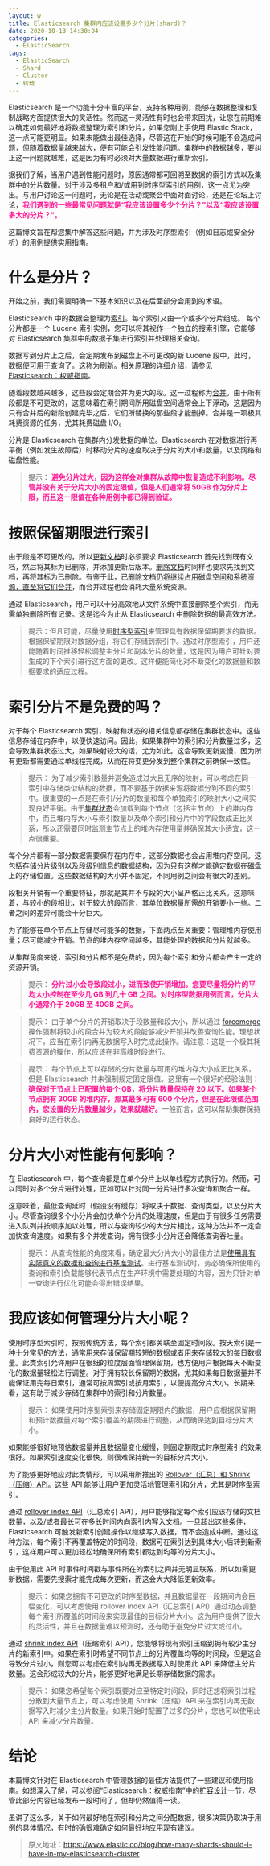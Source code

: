 ```yaml
---
layout: w
title: Elasticsearch 集群内应该设置多少个分片(shard)？
date: 2020-10-13 14:30:04
categories:
  - ElasticSearch
tags:
  - ElasticSearch
  - Shard
  - Cluster
  - 转载
---
```


Elasticsearch 是一个功能十分丰富的平台，支持各种用例，能够在数据整理和复制战略方面提供很大的灵活性。然而这一灵活性有时也会带来困扰，让您在前期难以确定如何最好地将数据整理为索引和分片，如果您刚上手使用 Elastic Stack，这一点可能更明显。如果未能做出最佳选择，尽管这在开始的时候可能不会造成问题，但随着数据量越来越大，便有可能会引发性能问题。集群中的数据越多，要纠正这一问题就越难，这是因为有时必须对大量数据进行重新索引。

据我们了解，当用户遇到性能问题时，原因通常都可回溯至数据的索引方式以及集群中的分片数量。对于涉及多租户和/或用到时序型索引的用例，这一点尤为突出。与用户讨论这一问题时，无论是在活动或聚会中面对面讨论，还是在论坛上讨论，<font color=DeepPink>**我们遇到的一些最常见问题就是“我应该设置多少个分片？”以及“我应该设置多大的分片？”。**</font>

这篇博文旨在帮您集中解答这些问题，并为涉及时序型索引（例如日志或安全分析）的用例提供实用指南。

# 什么是分片？
开始之前，我们需要明确一下基本知识以及在后面部分会用到的术语。

Elasticsearch 中的数据会整理为[索引](https://www.elastic.co/guide/en/elasticsearch/guide/2.x/_add_an_index.html)。每个索引又由一个或多个分片组成。 每个分片都是一个 Lucene 索引实例，您可以将其视作一个独立的搜索引擎，它能够对 Elasticsearch 集群中的数据子集进行索引并处理相关查询。

数据写到分片上之后，会定期发布到磁盘上不可更改的新 Lucene 段中，此时，数据便可用于查询了。这称为刷新。相关原理的详细介绍，请参见 [Elasticsearch：权威指南](https://www.elastic.co/guide/en/elasticsearch/guide/current/inside-a-shard.html)。

随着段数越来越多，这些段会定期合并为更大的段。这一过程称为[合并](https://www.elastic.co/guide/en/elasticsearch/reference/5.5/index-modules-merge.html)。由于所有段都是不可更改的，这意味着在索引期间所用磁盘空间通常会上下浮动，这是因为只有合并后的新段创建完毕之后，它们所替换的那些段才能删掉。合并是一项极其耗费资源的任务，尤其耗费磁盘 I/O。

分片是 Elasticsearch 在集群内分发数据的单位。Elasticsearch 在对数据进行再平衡（例如发生故障后）时移动分片的速度取决于分片的大小和数量，以及网络和磁盘性能。

> 提示： <font color=DeepPink>**避免分片过大，因为这样会对集群从故障中恢复造成不利影响。尽管并没有关于分片大小的固定限值，但是人们通常将 50GB 作为分片上限，而且这一限值在各种用例中都已得到验证。**</font>

# 按照保留期限进行索引
由于段是不可更改的，所以[更新文档](https://www.elastic.co/guide/en/elasticsearch/guide/2.x/update-doc.html)时必须要求 Elasticsearch 首先找到既有文档，然后将其标为已删除，并添加更新后版本。[删除文档](https://www.elastic.co/guide/en/elasticsearch/guide/2.x/delete-doc.html)时同样也要求先找到文档，再将其标为已删除。有鉴于此，[已删除文档仍将继续占用磁盘空间和系统资源，直至将它们合并](https://www.elastic.co/cn/blog/lucenes-handling-of-deleted-documents)，而合并过程也会消耗大量系统资源。

通过 Elasticsearch，用户可以十分高效地从文件系统中直接删除整个索引，而无需单独删除所有记录。这是迄今为止从 Elasticsearch 中删除数据的最高效方法。

> 提示：但凡可能，尽量使用[时序型索引](https://www.elastic.co/guide/en/elasticsearch/guide/2.x/time-based.html)来管理具有数据保留期要求的数据。根据保留期限对数据分组，将它们存储到索引中。通过时序型索引，用户还能随着时间推移轻松调整主分片和副本分片的数量，这是因为用户可针对要生成的下个索引进行这方面的更改。这样便能简化对不断变化的数据量和数据要求的适应过程。

# 索引分片不是免费的吗？
对于每个 Elasticsearch 索引，映射和状态的相关信息都存储在集群状态中。这些信息存储在内存中，以便快速访问。因此，如果集群中的索引和分片数量过多，这会导致集群状态过大，如果映射较大的话，尤为如此。这会导致更新变慢，因为所有更新都需要通过单线程完成，从而在将变更分发到整个集群之前确保一致性。

> 提示： 为了减少索引数量并避免造成过大且无序的映射，可以考虑在同一索引中存储类似结构的数据，而不要基于数据来源将数据分到不同的索引中。很重要的一点是在索引/分片的数量和每个单独索引的映射大小之间实现良好平衡。由于[集群状态](https://www.elastic.co/guide/en/elasticsearch/guide/2.x/finite-scale.html#finite-scale)会加载到每个节点（包括主节点）上的堆内存中，而且堆内存大小与索引数量以及单个索引和分片中的字段数成正比关系，所以还需要同时监测主节点上的堆内存使用量并确保其大小适宜，这一点很重要。

每个分片都有一部分数据需要保存在内存中，这部分数据也会占用堆内存空间。这包括存储分片级别以及段级别信息的数据结构，因为只有这样才能确定数据在磁盘上的存储位置。这些数据结构的大小并不固定，不同用例之间会有很大的差别。

段相关开销有一个重要特征，那就是其并不与段的大小呈严格正比关系。这意味着，与较小的段相比，对于较大的段而言，其单位数据量所需的开销要小一些。二者之间的差异可能会十分巨大。

为了能够在单个节点上存储尽可能多的数据，下面两点至关重要：管理堆内存使用量；尽可能减少开销。节点的堆内存空间越多，其能处理的数据和分片就越多。

从集群角度来说，索引和分片都不是免费的，因为每个索引和分片都会产生一定的资源开销。

> 提示： <font color=DeepPink>**分片过小会导致段过小，进而致使开销增加。您要尽量将分片的平均大小控制在至少几 GB 到几十 GB 之间。对时序型数据用例而言，分片大小通常介于 20GB 至 40GB 之间。**</font>

> 提示： 由于单个分片的开销取决于段数量和段大小，所以通过 [forcemerge](https://www.elastic.co/guide/en/elasticsearch/reference/5.5/indices-forcemerge.html) 操作强制将较小的段合并为较大的段能够减少开销并改善查询性能。理想状况下，应当在索引内再无数据写入时完成此操作。请注意：这是一个极其耗费资源的操作，所以应该在非高峰时段进行。

> 提示： 每个节点上可以存储的分片数量与可用的堆内存大小成正比关系，但是 Elasticsearch 并未强制规定固定限值。这里有一个很好的经验法则：<font color=DeepPink>**确保对于节点上已配置的每个 GB，将分片数量保持在 20 以下。如果某个节点拥有 30GB 的堆内存，那其最多可有 600 个分片，但是在此限值范围内，您设置的分片数量越少，效果就越好。**</font>一般而言，这可以帮助集群保持良好的运行状态。

# 分片大小对性能有何影响？
在 Elasticsearch 中，每个查询都是在单个分片上以单线程方式执行的。然而，可以同时对多个分片进行处理，正如可以针对同一分片进行多次查询和聚合一样。

这意味着，最低查询延时（假设没有缓存）将取决于数据、查询类型，以及分片大小。尽管查询很多个小分片会加快单个分片的处理速度，但是由于有很多任务需要进入队列并按顺序加以处理，所以与查询较少的大分片相比，这种方法并不一定会加快查询速度。如果有多个并发查询，拥有很多小分片还会降低查询吞吐量。

> 提示： 从查询性能的角度来看，确定最大分片大小的最佳方法是[使用具有实际意义的数据和查询进行基准测试](https://www.elastic.co/cn/elasticon/conf/2016/sf/quantitative-cluster-sizing)。进行基准测试时，务必确保所使用的查询和索引负载能够代表节点在生产环境中需要处理的内容，因为只针对单一查询进行优化可能会得出错误结果。

# 我应该如何管理分片大小呢？
使用时序型索引时，按照传统方法，每个索引都关联至固定时间段。按天索引是一种十分常见的方法，通常用来存储保留期较短的数据或者用来存储较大的每日数据量。此类索引允许用户在很细的粒度层面管理保留期，也方便用户根据每天不断变化的数据量轻松进行调整。对于拥有较长保留期的数据，尤其如果每日数据量并不能保证用完每日索引，通常可按周索引或按月索引，以便提高分片大小。长期来看，这有助于减少存储在集群中的索引和分片数量。

> 提示： 如果使用时序型索引来存储固定期限内的数据，用户应根据保留期和预计数据量对每个索引覆盖的期限进行调整，从而确保达到目标分片大小。

如果能够很好地预估数据量并且数据量变化缓慢，则固定期限式时序型索引的效果很好。如果索引速度变化很快，则很难保持统一的目标分片大小。

为了能够更好地应对此类情形，可以采用所推出的 [Rollover（汇总）和 Shrink（压缩）API](https://www.elastic.co/cn/blog/managing-time-based-indices-efficiently)。这些 API 能够让用户更加灵活地管理索引和分片，尤其是时序型索引。

通过 [rollover index API](https://www.elastic.co/guide/en/elasticsearch/reference/5.5/indices-rollover-index.html)（汇总索引 API），用户能够指定每个索引应该存储的文档数量，以及/或者最长可在多长时间内向索引内写入文档。一旦超出这些条件，Elasticsearch 可触发新索引创建操作以继续写入数据，而不会造成中断。通过这种方法，每个索引不再覆盖特定的时间段，数据可在索引达到具体大小后转到新索引，这样用户可以更加轻松地确保所有索引都达到均等的分片大小。

由于使用此 API 时事件时间戳与事件所在的索引之间并无明显联系，所以如需更新数据，需要先搜索才能完成每次更新，而这会大大降低更新效率。

> 提示： 如果您拥有不可更改的时序型数据，并且数据量在一段期间内会巨幅变化，可以考虑使用 rollover index API（汇总索引 API）通过动态调整每个索引所覆盖的时间段来实现最佳的目标分片大小。这为用户提供了很大的灵活性，并且在数据量难以预测时，还有助于避免分片过大或过小。

通过 [shrink index API](https://www.elastic.co/guide/en/elasticsearch/reference/5.5/indices-shrink-index.html)（压缩索引 API），您能够将现有索引压缩到拥有较少主分片的新索引中。如果在索引时希望不同节点上的分片覆盖均等的时间段，但是这会导致分片过小，则您可以考虑在索引内再无数据写入时使用此 API 来降低主分片数量。这会形成较大的分片，能够更好地满足长期存储数据的需求。

> 提示： 如果您希望每个索引既要对应至特定时间段，同时还想将索引过程分散到大量节点上，可以考虑使用 Shrink（压缩）API 来在索引内再无数据写入时减少主分片数量。如果开始时配置了过多的分片，您也可以使用此 API 来减少分片数量。

# 结论
本篇博文针对在 Elasticsearch 中管理数据的最佳方法提供了一些建议和使用指南。如想深入了解，可以参阅“Elasticsearch：权威指南”中的[扩容设计](https://www.elastic.co/guide/en/elasticsearch/guide/2.x/scale.html)一节，尽管此部分内容已经发布一段时间了，但却仍然值得一读。

虽讲了这么多，关于如何最好地在索引和分片之间分配数据，很多决策仍取决于用例的具体情况，有时的确很难确定如何最好地应用现有建议。


> 原文地址：https://www.elastic.co/blog/how-many-shards-should-i-have-in-my-elasticsearch-cluster